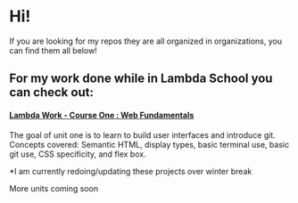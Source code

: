 
# Hi!
If you are looking for my repos they are all organized in organizations, you can find them all below!
## For my work done while in Lambda School you can check out:
#### [Lambda Work - Course One : Web Fundamentals](https://github.com/Lambda-Work-Course-1) 
The goal of unit one is to learn to build user interfaces and introduce git. Concepts covered: Semantic HTML, display types, basic terminal use, basic git use, CSS specificity, and flex box.

*I am currently redoing/updating these projects over winter break

More units coming soon


<!--
**ImCatherineNoel/ImCatherineNoel** is a ✨ _special_ ✨ repository because its `README.md` (this file) appears on your GitHub profile.

Here are some ideas to get you started:

- 🔭 I’m currently working on ...
- 🌱 I’m currently learning ...
- 👯 I’m looking to collaborate on ...
- 🤔 I’m looking for help with ...
- 💬 Ask me about ...
- 📫 How to reach me: ...
- 😄 Pronouns: ...
- ⚡ Fun fact: ...
-->
